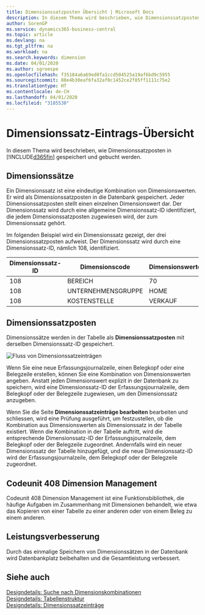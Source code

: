 ```yaml
---
title: Dimensionssatzposten Übersicht | Microsoft Docs
description: In diesem Thema wird beschrieben, wie Dimensionssatzposten in Dynamics 365 gespeichert und gebucht werden.
author: SorenGP
ms.service: dynamics365-business-central
ms.topic: article
ms.devlang: na
ms.tgt_pltfrm: na
ms.workload: na
ms.search.keywords: dimension
ms.date: 04/01/2020
ms.author: sgroespe
ms.openlocfilehash: f35184a6a69ed0fa1ccd504525a19af6bd9c5955
ms.sourcegitcommit: 88e4b30eaf6fa32af0c1452ce2f85ff1111c75e2
ms.translationtype: HT
ms.contentlocale: de-CH
ms.lasthandoff: 04/01/2020
ms.locfileid: "3185530"
---
```

# <a name="dimension-set-entries-overview"></a>Dimensionssatz-Eintrags-Übersicht
In diesem Thema wird beschrieben, wie Dimensionssatzposten in [!INCLUDE[d365fin](includes/d365fin_md.md)] gespeichert und gebucht werden.  

## <a name="dimension-sets"></a>Dimensionssätze  
Ein Dimensionssatz ist eine eindeutige Kombination von Dimensionswerten. Er wird als Dimensionssatzposten in die Datenbank gespeichert. Jeder Dimensionssatzposten stellt einen einzelnen Dimensionswert dar. Der Dimensionssatz wird durch eine allgemeine Dimensionssatz-ID identifiziert, die jedem Dimensionssatzposten zugewiesen wird, der zum Dimensionssatz gehört.  

Im folgenden Beispiel wird ein Dimensionssatz gezeigt, der drei Dimensionssatzposten aufweist. Der Dimensionssatz wird durch eine Dimensionssatz-ID, nämlich 108, identifiziert.  

|Dimensionssatz-ID|Dimensionscode|Dimensionswertcode|Dimensionswertname|  
|----------------------|--------------------|--------------------------|--------------------------|  
|108|BEREICH|70|Nordamerika|  
|108|UNTERNEHMENSGRUPPE|HOME|Start|  
|108|KOSTENSTELLE|VERKAUF|Verkauf|  

## <a name="dimension-set-entries"></a>Dimensionssatzposten  
Dimensionssätze werden in der Tabelle als **Dimensionssatzposten** mit derselben Dimensionssatz-ID gespeichert.  

![Fluss von Dimensionssatzeinträgen](media/dimensionentrynav7.png "Fluss der Dimensionssatzeinträge")  

Wenn Sie eine neue Erfassungsjournalzeile, einen Belegkopf oder eine Belegzeile erstellen, können Sie eine Kombination von Dimensionswerten angeben. Anstatt jeden Dimensionswert explizit in der Datenbank zu speichern, wird eine Dimensionssatz-ID der Erfassungsjournalzeile, dem Belegkopf oder der Belegzeile zugewiesen, um den Dimensionssatz anzugeben.  

Wenn Sie die Seite **Dimensionssatzeinträge bearbeiten** bearbeiten und schliessen, wird eine Prüfung ausgeführt, um festzustellen, ob die Kombination aus Dimensionswerten als Dimensionssatz in der Tabelle existiert. Wenn die Kombination in der Tabelle auftritt, wird die entsprechende Dimensionssatz-ID der Erfassungsjournalzeile, dem Belegkopf oder der Belegzeile zugeordnet. Andernfalls wird ein neuer Dimensionssatz der Tabelle hinzugefügt, und die neue Dimensionssatz-ID wird der Erfassungsjournalzeile, dem Belegkopf oder der Belegzeile zugeordnet.

## <a name="codeunit-408-dimension-management"></a>Codeunit 408 Dimension Management
Codeunit 408 Dimension Management ist eine Funktionsbibliothek, die häufige Aufgaben im Zusammenhang mit Dimensionen behandelt, wie etwa das Kopieren von einer Tabelle zu einer anderen oder von einem Beleg zu einem anderen.

## <a name="performance-improvement"></a>Leistungsverbesserung  
Durch das einmalige Speichern von Dimensionssätzen in der Datenbank wird Datenbankplatz beibehalten und die Gesamtleistung verbessert.  

## <a name="see-also"></a>Siehe auch  
[Designdetails: Suche nach Dimensionskombinationen](design-details-searching-for-dimension-combinations.md)   
[Designdetails: Tabellenstruktur](design-details-table-structure.md)   
[Designdetails: Dimensionssatzeinträge](design-details-dimension-set-entries.md)   
